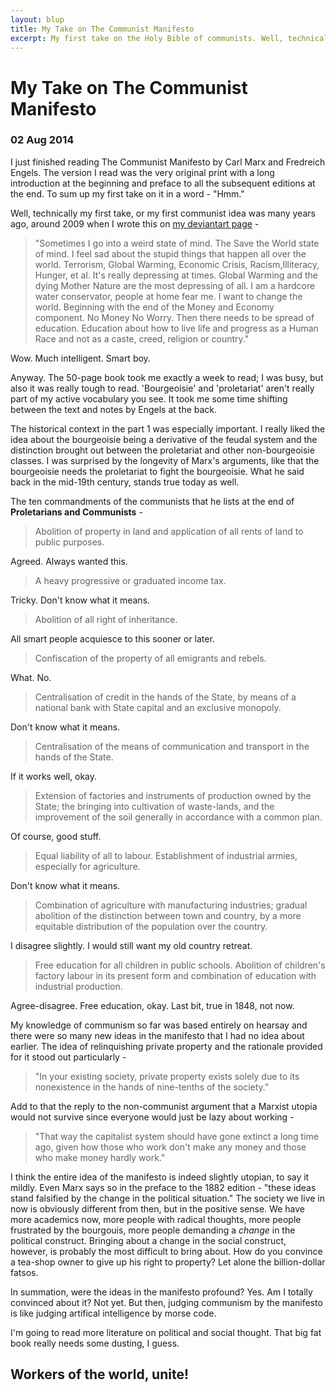 ```yaml
---
layout: blup
title: My Take on The Communist Manifesto
excerpt: My first take on the Holy Bible of communists. Well, technically the first take was many years ago, but that was unintentional.
---
```

# My Take on The Communist Manifesto

### 02 Aug 2014

I just finished reading The Communist Manifesto by Carl Marx and Fredreich Engels. The version I read was the very original print with a long introduction at the beginning and preface to all the subsequent editions at the end. To sum up my first take on it in a word - "Hmm."  

Well, technically my first take, or my first communist idea was many years ago, around 2009 when I wrote this on [my deviantart page](https://lfcmaniac.deviantart.com) -  
<blockquote> "Sometimes I go into a weird state of mind. The Save the World state of mind. I feel sad about the stupid things that happen all over the world. Terrorism, Global Warming, Economic Crisis, Racism,Illiteracy, Hunger, et al. It's really depressing at times. Global Warming and the dying Mother Nature are the most depressing of all. I am a hardcore water conservator, people at home fear me.
I want to change the world. Beginning with the end of the Money and Economy component. No Money No Worry. Then there needs to be spread of education. Education about how to live life and progress as a Human Race and not as a caste, creed, religion or country."</blockquote>

Wow. Much intelligent. Smart boy.

Anyway. The 50-page book took me exactly a week to read; I was busy, but also it was really tough to read. 'Bourgeoisie' and 'proletariat' aren't really part of my active vocabulary you see. It took me some time shifting between the text and notes by Engels at the back. 

The historical context in the part 1 was especially important. I really liked the idea about the bourgeoisie being a derivative of the feudal system and the distinction brought out between the proletariat and other non-bourgeoisie classes. I was surprised by the longevity of Marx's arguments, like that the bourgeoisie needs the proletariat to fight the bourgeoisie. What he said back in the mid-19th century, stands true today as well. 

The ten commandments of the communists that he lists at the end of **Proletarians and Communists** -   


<blockquote> Abolition of property in land and application of all rents of land to public purposes. </blockquote>
Agreed. Always wanted this.


<blockquote>A heavy progressive or graduated income tax.</blockquote>
Tricky. Don't know what it means.

<blockquote>Abolition of all right of inheritance. </blockquote>
All smart people acquiesce to this sooner or later.

<blockquote>Confiscation of the property of all emigrants and rebels. </blockquote>
What. No.

<blockquote>Centralisation of credit in the hands of the State, by means of a national bank with State capital and an exclusive monopoly.
</blockquote>
Don't know what it means.

<blockquote>Centralisation of the means of communication and transport in the hands of the State.</blockquote>
If it works well, okay.

<blockquote>Extension of factories and instruments of production owned by the State; the bringing into cultivation of waste-lands, and the improvement of the soil generally in accordance with a common plan. </blockquote>
Of course, good stuff.

<blockquote>Equal liability of all to labour. Establishment of industrial armies, especially for agriculture.</blockquote>
Don't know what it means.

<blockquote>Combination of agriculture with manufacturing industries; gradual abolition of the distinction between town and country, by a more equitable distribution of the population over the country. </blockquote>
I disagree slightly. I would still want my old country retreat.

<blockquote>Free education for all children in public schools. Abolition of children's factory labour in its present form and combination of education with industrial production.</blockquote>
Agree-disagree. Free education, okay. Last bit, true in 1848, not now.  

My knowledge of communism so far was based entirely on hearsay and there were so many new ideas in the manifesto that I had no idea about earlier. The idea of relinquishing private property and the rationale provided for it stood out particularly -  
<blockquote> "In your existing society, private property exists solely due to its nonexistence in the hands of nine-tenths of the society."</blockquote>  
Add to that the reply to the non-communist argument that a Marxist utopia would not survive since everyone would just be lazy about working -  
<blockquote> "That way the capitalist system should have gone extinct a long time ago, given how those who work don't make any money and those who make money hardly work."</blockquote>  

I think the entire idea of the manifesto is indeed slightly utopian, to say it mildly. Even Marx says so in the preface to the 1882 edition - "these ideas stand falsified by the change in the political situation." The society we live in now is obviously different from then, but in the positive sense. We have more academics now, more people with radical thoughts, more people frustrated by the bourgouis, more people demanding a *change* in the political construct. Bringing about a change in the social construct, however, is probably the most difficult to bring about. How do you convince a tea-shop owner to give up his right to property? Let alone the billion-dollar fatsos.

In summation, were the ideas in the manifesto profound? Yes. Am I totally convinced about it? Not yet. But then, judging communism by the manifesto is like judging artifical intelligence by morse code. 

I'm going to read more literature on political and social thought. That big fat book really needs some dusting, I guess. 

## Workers of the world, unite!

